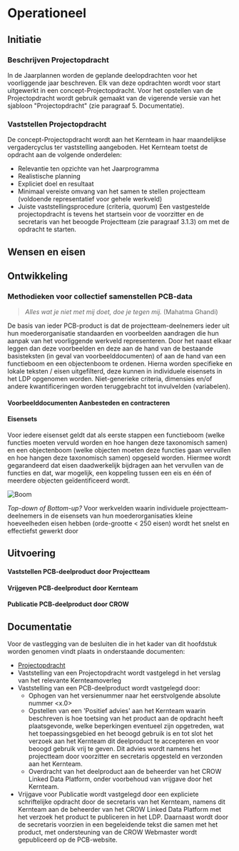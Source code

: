 # Operationeel


## Initiatie

### Beschrijven Projectopdracht
In de Jaarplannen worden de geplande deelopdrachten voor het voorliggende jaar beschreven. Elk van deze opdrachten wordt voor start uitgewerkt in een concept-Projectopdracht. 
Voor het opstellen van de Projectopdracht wordt gebruik gemaakt van de vigerende versie van het sjabloon "Projectopdracht" (zie paragraaf 5. Documentatie).

### Vaststellen Projectopdracht
De concept-Projectopdracht wordt aan het Kernteam in haar maandelijkse vergadercyclus ter vaststelling aangeboden. Het Kernteam toetst de opdracht aan de volgende onderdelen:
* Relevantie ten opzichte van het Jaarprogramma
* Realistische planning
* Expliciet doel en resultaat
* Minimaal vereiste omvang van het samen te stellen projectteam (voldoende representatief voor gehele werkveld)
* Juiste vaststellingsprocedure (criteria, quorum)
Een vastgestelde projectopdracht is tevens het startsein voor de voorzitter en de secretaris van het beoogde Projectteam (zie paragraaf 3.1.3) om met de opdracht te starten.

## Wensen en eisen

## Ontwikkeling

### Methodieken voor collectief samenstellen PCB-data
>
>*Alles wat je niet met mij doet, doe je tegen mij.* (Mahatma Ghandi)
>
De basis van ieder PCB-product is dat de projectteam-deelnemers ieder uit hun moederorganisatie standaarden en voorbeelden aandragen die hun aanpak van het voorliggende werkveld representeren. Door het naast elkaar leggen dan deze voorbeelden en deze aan de hand van de bestaande basisteksten (in geval van voorbeelddocumenten) of aan de hand van een functieboom en een objectenboom te ordenen.
Hierna worden specifieke en lokale teksten / eisen uitgefilterd, deze kunnen in individuele eisensets in het LDP opgenomen worden.
Niet-generieke criteria, dimensies en/of andere kwantificeringen worden teruggebracht tot invulvelden (variabelen).
 

#### Voorbeelddocumenten Aanbesteden en contracteren

#### Eisensets
Voor iedere eisenset geldt dat als eerste stappen een functieboom (welke functies moeten vervuld worden en hoe hangen deze taxonomisch samen) en een objectenboom (welke objecten moeten deze functies gaan vervullen en hoe hangen deze taxonomisch samen) opgeseld worden. Hiermee wordt gegarandeerd dat eisen daadwerkelijk bijdragen aan het vervullen van de functies en dat, war mogelijk, een koppeling tussen een eis en één of meerdere objecten geïdentificeerd wordt.

![Boom](./hoofdstukken/media/P280-bijlage_II_figuur_23.jpg)

*Top-down of Bottom-up?*
Voor werkvelden waarin individuele projectteam-deelnemers in de eisensets van hun moederorganisaties kleine hoeveelheden eisen hebben (orde-grootte < 250 eisen) wordt het snelst en effectiefst gewerkt door 

## Uitvoering

#### Vaststellen PCB-deelproduct door Projectteam

#### Vrijgeven PCB-deelproduct door Kernteam

#### Publicatie PCB-deelproduct door CROW

## Documentatie
Voor de vastlegging van de besluiten die in het kader van dit hoofdstuk worden genomen vindt plaats in onderstaande documenten:
* [Projectopdracht](https://github.com/BobNonnekens/PCB/files/7667237/07122021.PCB.Kernteam.Projectopdracht.SJABLOON.v1.1.docx)
* Vaststelling van een Projectopdracht wordt vastgelegd in het verslag van het relevante Kernteamoverleg
* Vaststelling van een PCB-deelproduct wordt vastgelegd door:
  * Ophogen van het versienummer naar het eerstvolgende absolute nummer <x.0>
  * Opstellen van een 'Positief advies' aan het Kernteam waarin beschreven is hoe toetsing van het product aan de opdracht heeft plaatsgevonde, welke beperkingen eventueel zijn opgetreden, wat het toepassingsgebied en het beoogd gebruik is en tot slot het verzoek aan het Kernteam dit deelproduct te accepteren en voor beoogd gebruik vrij te geven. Dit advies wordt namens het projectteam door voorzitter en secretaris opgesteld en verzonden aan het Kernteam.
  * Overdracht van het deelproduct aan de beheerder van het CROW Linked Data Platform, onder voorbehoud van vrijgave door het Kernteam.
* Vrijgave voor Publicatie wordt vastgelegd door een expliciete schriftelijke opdracht door de secretaris van het Kernteam, namens dit Kernteam aan de beheerder van het CROW Linked Data Platform met het verzoek het product te publiceren in het LDP. Daarnaast wordt door de secretaris voorzien in een begeleidende tekst die samen met het product, met ondersteuning van de CROW Webmaster wordt gepubliceerd op de PCB-website.





